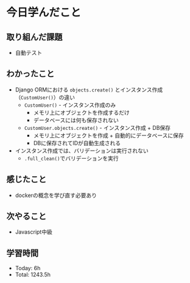 # 今日学んだこと
## 取り組んだ課題
- 自動テスト
## わかったこと
- Django ORMにおける `objects.create()` とインスタンス作成（`CustomUser()`）の違い
    - `CustomUser()` - インスタンス作成のみ
        - メモリ上にオブジェクトを作成するだけ
        - データベースには何も保存されない
    - `CustomUser.objects.create()` - インスタンス作成 + DB保存
        - メモリ上にオブジェクトを作成 + 自動的にデータベースに保存
        - DBに保存されてIDが自動生成される
- インスタンス作成では、バリデーションは実行されない
    - `.full_clean()`でバリデーションを実行
## 感じたこと
- dockerの概念を学び直す必要あり
## 次やること
- Javascript中級
## 学習時間
- Today: 6h
- Total: 1243.5h